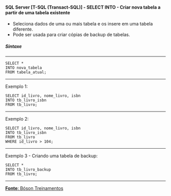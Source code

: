 #### SQL Server [T-SQL (Transact-SQL)] - SELECT INTO - Criar nova tabela a partir de uma tabela existente

* Seleciona dados de uma ou mais tabela e os insere em uma tabela diferente.
* Pode ser usada para criar cópias de backup de tabelas.

##### Sintaxe
---

	SELECT *
	INTO nova_tabela
	FROM tabela_atual;	
		
---
Exemplo 1:

	SELECT id_livro, nome_livro, isbn
	INTO tb_livro_isbn
	FROM tb_livro;
		
---
Exemplo 2:

	SELECT id_livro, nome_livro, isbn
	INTO tb_livro_isbn
	FROM tb_livro
	WHERE id_livro > 104;
	
---		
Exemplo 3 - Criando uma tabela de backup:

	SELECT *
	INTO tb_livro_backup
	FROM tb_livro;
	
---

[**Fonte**: Bóson Treinamentos](https://youtube.com/playlist?list=PLucm8g_ezqNqI5cW3alteV5olcMCcHYRK&si=iTJ-F9uZb8Eff3QA)